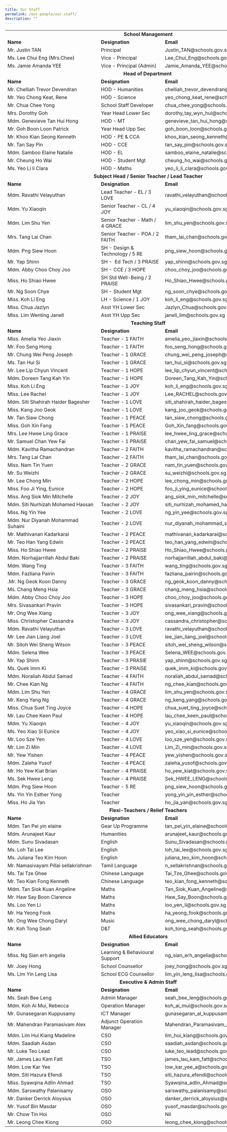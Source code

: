 ```yaml
---
title: Our Staff
permalink: /our-people/our-staff/
description: ""
---
```

<table width="811" class="iveo_table ives_tab_simple2 ive_eobj_left" style="width: 944px;">
 <colgroup class=""><col width="286" class="">
 <col width="195" class="">
 <col width="330" class="">
 </colgroup>
<tbody class="">
<tr height="19" class="">
  
<td colspan="3" height="19" class="" width="811" style="text-align: center; width: 944px;"><b>School Management</b>
</td>
 
</tr>
 
<tr height="19" class="">
  
<td height="19" class=""><b>Name</b>
</td>
  
<td class=""><b>Designation</b>
</td>
  
<td class=""><b>Email</b>
</td>
 
</tr>
 
<tr height="19" class="">
  
<td height="19" class="">Mr. Justin
  TAN
</td>
  
<td class="">Principal
</td>
  
<td class="">Justin_TAN@schools.gov.sg
</td>
 
</tr>
 
<tr height="19" class="">
  
<td height="19" class="">Ms. Lee Chui
  Eng (Mrs.Chee)
</td>
  
<td class="">Vice - Principal
</td>
  
<td class="">Lee_Chui_Eng@schools.gov.sg
</td>
 
</tr>
 
<tr height="19" class="">
  
<td height="19" class="">Ms. Jamie
  Amanda YEE
</td>
  
<td class="">Vice - Principal
  (Admin)
</td>
  
<td class="">Jamie_Amanda_YEE@schools.gov.sg
</td>
 
</tr>
 
<tr height="19" class="">
  
<td colspan="3" height="19" class="" style="text-align: center;"><b>Head of
  Department&nbsp;</b>
</td>
 
</tr>
 
<tr height="19" class="">
  
<td height="19" class=""><b>Name</b>
</td>
  
<td class=""><b>Designation</b>
</td>
  
<td class=""><b>Email</b>
</td>
 
</tr>
 
<tr height="19" class="">
  
<td height="19" class="">Mr. Chelliah
  Trevor Devendran&nbsp;
</td>
  
<td class="">HOD - Humanities
</td>
  
<td class="">chelliah_trevor_devendran@schools.gov.sg
</td>
 
</tr>
 
<tr height="19" class="">
  
<td height="19" class="">Mr. Yeo
  Chong Keat, Rene
</td>
  
<td class="">HOD - Science
</td>
  
<td class="">yeo_chong_keat_rene@schools.gov.sg
</td>
 
</tr>
 
<tr height="19" class="">
  
<td height="19" class="">Mr. Chua Chee
  Yong&nbsp;
</td>
  
<td class="">School Staff Developer
</td>
  
<td class="">chua_chee_yong@schools.gov.sg
</td>
 
</tr>
 
<tr height="19" class="">
  
<td height="19" class="">Mrs. Dorothy
  Goh
</td>
  
<td class="">Year Head Lower Sec
</td>
  
<td class="">dorothy_tay_wyn_hui@schools.gov.sg
</td>
 
</tr>
 
<tr height="19" class="">
  
<td height="19" class="">Mdm.
  Genevieve Tan Hui Hong&nbsp;
</td>
  
<td class="">HOD - MT
</td>
  
<td class="">genevieve_tan_hui_hong@schools.gov.sg
</td>
 
</tr>
 
<tr height="19" class="">
  
<td height="19" class="">Mr. Goh Boon
  Loon Patrick
</td>
  
<td class="">Year Head Upp Sec
</td>
  
<td class="">goh_boon_loon@schools.gov.sg
</td>
 
</tr>
 
<tr height="19" class="">
  
<td height="19" class="">Mr. Khoo Kian
  Seong Kenneth&nbsp;
</td>
  
<td class="">HOD - PE &amp; CCA
</td>
  
<td class="">khoo_kian_seong_kenneth@schools.gov.sg
</td>
 
</tr>
 
<tr height="19" class="">
  
<td height="19" class="">Mr. Tan Say
  Pin
</td>
  
<td class="">HOD - CCE
</td>
  
<td class="">tan_say_pin@schools.gov.sg
</td>
 
</tr>
 
<tr height="19" class="">
  
<td height="19" class="">Mdm. Samboo
  Elaine Natalie&nbsp;
</td>
  
<td class="">HOD - EL
</td>
  
<td class="">samboo_elaine_natalie@schools.gov.sg
</td>
 
</tr>
 
<tr height="19" class="">
  
<td height="19" class="">Mr. Cheung Ho
  Wai
</td>
  
<td class="">HOD - Student Mgt
</td>
  
<td class="">cheung_ho_wai@schools.gov.sg
</td>
 
</tr>
 
<tr height="19" class="">
  
<td height="19" class="">Ms. Yeo Li li
  Clara
</td>
  
<td class="">HOD - Maths
</td>
  
<td class="">yeo_li_li_clara@schools.gov.sg
</td>
 
</tr>
 
<tr height="19" class="">
  
<td colspan="3" height="19" class="" style="text-align: center;"><b>Subject Head /
  Senior Teacher / Lead Teacher</b>
</td>
 
</tr>
 
<tr height="19" class="">
  
<td height="19" class=""><b>Name</b>
</td>
  
<td class=""><b>Designation</b>
</td>
  
<td class=""><b>Email</b>
</td>
 
</tr>
 
<tr height="19" class="">
  
<td height="19" class="">Mdm. Ravathi
  Velayuthan&nbsp;
</td>
  
<td class="">Lead Teacher - EL / 3
  LOVE
</td>
  
<td class="">ravathi_velayuthan@schools.gov.sg
</td>
 
</tr>
 
<tr height="19" class="">
  
<td height="19" class="">Mdm. Yu
  Xiaoqin&nbsp;
</td>
  
<td class="">Senior Teacher - CL /
  4 JOY
</td>
  
<td class="">yu_xiaoqin@schools.gov.sg
</td>
 
</tr>
 
<tr height="19" class="">
  
<td height="19" class="">Mdm. Lim Shu
  Yen&nbsp;
</td>
  
<td class="">Senior Teacher - Math
  / 4 GRACE
</td>
  
<td class="">lim_shu_yen@schools.gov.sg
</td>
 
</tr>
 
<tr height="19" class="">
  
<td height="19" class="">Mrs. Tang Lai
  Chan&nbsp;
</td>
  
<td class="">Senior Teacher - POA
  / 2 FAITH
</td>
  
<td class="">tham_lai_chan@schools.gov.sg
</td>
 
</tr>
 
<tr height="19" class="">
  
<td height="19" class="">Mdm. Png Siew
  Hoon&nbsp;
</td>
  
<td class="">SH - Design &amp;
  Technology / 5 RE
</td>
  
<td class="">png_siew_hoon@schools.gov.sg
</td>
 
</tr>
 
<tr height="19" class="">
  
<td height="19" class="">Mr. Yap
  Shinn&nbsp;
</td>
  
<td class="">SH -&nbsp; Ed Tech / 3 PRAISE
</td>
  
<td class="">yap_shinn@schools.gov.sg
</td>
 
</tr>
 
<tr height="19" class="">
  
<td height="19" class="">Mdm. Abby
  Choo Choy Joo&nbsp;
</td>
  
<td class="">SH - CCE / 3 HOPE
</td>
  
<td class="">choo_choy_joo@schools.gov.sg
</td>
 
</tr>
 
<tr height="19" class="">
  
<td height="19" class="">Miss. Ho
  Shiao Hwee
</td>
  
<td class="">SH Std Well-Being / 2 PRAISE
</td>
  
<td class="">Ho_Shiao_Hwee@schools.gov.sg
</td>
 
</tr>
 
<tr height="19" class="">
  
<td height="19" class="">Mr. Ng Soon
  Chye&nbsp;
</td>
  
<td class="">SH - Student Mgt&nbsp;
</td>
  
<td class="">ng_soon_chye@schools.gov.sg
</td>
 
</tr>
 
<tr height="19" class="">
  
<td height="19" class="">Miss. Koh Li
  Eng
</td>
  
<td class="">LH - Science / 1 JOY
</td>
  
<td class="">koh_li_eng@schools.gov.sg
</td>
 
</tr>
 
<tr height="19" class="">
  
<td height="19" class="">Miss. Chua
  Jazlyn
</td>
  
<td class="">Asst YH Lower Sec
</td>
  
<td class="">Jazlyn_Chua@schools.gov.sg
</td>
 
</tr>
 
<tr height="19" class="">
  
<td height="19" class="">Miss. Lim
  Wenting Janell
</td>
  
<td class="">Asst YH Upp Sec
</td>
  
<td class="">janell_lim@schools.gov.sg
</td>
 
</tr>
 
<tr height="19" class="">
  
<td colspan="3" height="19" class="" style="text-align: center;"><b>Teaching Staff</b>
</td>
 
</tr>
 
<tr height="19" class="">
  
<td height="19" class=""><b>Name</b>
</td>
  
<td class=""><b>Designation</b>
</td>
  
<td class=""><b>Email</b>
</td>
 
</tr>
 
<tr height="19" class="">
  
<td height="19" class="">Miss. Amelia
  Yeo Jiaxin&nbsp;
</td>
  
<td class="">Teacher - 1 FAITH
</td>
  
<td class="">amelia_yeo_jiaxin@schools.gov.sg
</td>
 
</tr>
 
<tr height="19" class="">
  
<td height="19" class="">Mr. Foo Seng
  Hong&nbsp;
</td>
  
<td class="">Teacher - 1 FAITH
</td>
  
<td class="">foo_seng_hong@schools.gov.sg
</td>
 
</tr>
 
<tr height="19" class="">
  
<td height="19" class="">Mr. Chung Wei
  Peng Joseph&nbsp;
</td>
  
<td class="">Teacher - 1 GRACE
</td>
  
<td class="">chung_wei_peng_joseph@schools.gov.sg
</td>
 
</tr>
 
<tr height="19" class="">
  
<td height="19" class="">Ms. Tan Hui
  Si
</td>
  
<td class="">Teacher - 1 GRACE
</td>
  
<td class="">tan_hui_si@schools.gov.sg
</td>
 
</tr>
 
<tr height="19" class="">
  
<td height="19" class="">Mr. Lee Lip
  Chyun Vincent&nbsp;
</td>
  
<td class="">Teacher - 1 HOPE
</td>
  
<td class="">lee_lip_chyun_vincent@schools.gov.sg
</td>
 
</tr>
 
<tr height="19" class="">
  
<td height="19" class="">Mdm. Doreen
  Tang Kah Yin&nbsp;
</td>
  
<td class="">Teacher - 1 HOPE
</td>
  
<td class="">Doreen_Tang_Kah_Yin@schools.gov.sg
</td>
 
</tr>
 
<tr height="19" class="">
  
<td height="19" class="">Miss. Koh Li
  Eng
</td>
  
<td class="">Teacher - 1 JOY
</td>
  
<td class="">koh_li_eng@schools.gov.sg
</td>
 
</tr>
 
<tr height="19" class="">
  
<td height="19" class="">Miss. Lee
  Rachel&nbsp;
</td>
  
<td class="">Teacher - 1 JOY
</td>
  
<td class="">Lee_RACHEL@schools.gov.sg
</td>
 
</tr>
 
<tr height="19" class="">
  
<td height="19" class="">Mdm. Siti
  Shahirah Haider Bagesher&nbsp;
</td>
  
<td class="">Teacher - 1 LOVE
</td>
  
<td class="">siti_shahirah_haider_bagesher@schools.gov.sg
</td>
 
</tr>
 
<tr height="19" class="">
  
<td height="19" class="">Miss. Kang
  Joo Geok&nbsp;
</td>
  
<td class="">Teacher - 1 LOVE
</td>
  
<td class="">kang_joo_geok@schools.gov.sg
</td>
 
</tr>
 
<tr height="19" class="">
  
<td height="19" class="">Mr. Tan Siaw
  Chong&nbsp;
</td>
  
<td class="">Teacher - 1 PEACE
</td>
  
<td class="">tan_siaw_chong@schools.gov.sg
</td>
 
</tr>
 
<tr height="19" class="">
  
<td height="19" class="">Miss. Goh Xin
  Fang
</td>
  
<td class="">Teacher - 1 PEACE
</td>
  
<td class="">Goh_Xin_fang@schools.gov.sg
</td>
 
</tr>
 
<tr height="19" class="">
  
<td height="19" class="">Mrs. Lee Hwee
  Ling Grace&nbsp;
</td>
  
<td class="">Teacher - 1 PRAISE
</td>
  
<td class="">lee_hwee_ling_grace@schools.gov.sg
</td>
 
</tr>
 
<tr height="19" class="">
  
<td height="19" class="">Mr. Samuel
  Chan Yew Fai
</td>
  
<td class="">Teacher - 1 PRAISE
</td>
  
<td class="">chan_yew_fai_samuel@schools.gov.sg
</td>
 
</tr>
 
<tr height="19" class="">
  
<td height="19" class="">Mdm. Kavitha
  Ramachandran&nbsp;
</td>
  
<td class="">Teacher - 2 FAITH
</td>
  
<td class="">kavitha_ramachandran@schools.gov.sg
</td>
 
</tr>
 
<tr height="19" class="">
  
<td height="19" class="">Mrs. Tang Lai
  Chan&nbsp;
</td>
  
<td class="">Teacher - 2 FAITH
</td>
  
<td class="">tham_lai_chan@schools.gov.sg
</td>
 
</tr>
 
<tr height="19" class="">
  
<td height="19" class="">Miss. Nam Tin
  Yuen&nbsp;
</td>
  
<td class="">Teacher - 2 GRACE
</td>
  
<td class="">nam_tin_yuen@schools.gov.sg
</td>
 
</tr>
 
<tr height="19" class="">
  
<td height="19" class="">Mr. Su
  Weizhi&nbsp;
</td>
  
<td class="">Teacher - 2 GRACE
</td>
  
<td class="">su_weizhi@schools.gov.sg
</td>
 
</tr>
 
<tr height="19" class="">
  
<td height="19" class="">Mr. Lee Chong
  Min&nbsp;
</td>
  
<td class="">Teacher - 2 HOPE
</td>
  
<td class="">lee_chong_min@schools.gov.sg
</td>
 
</tr>
 
<tr height="19" class="">
  
<td height="19" class="">Miss. Foo Ji
  Ying, Eunice
</td>
  
<td class="">Teacher - 2 HOPE
</td>
  
<td class="">foo_ji_ying_eunice@schools.gov.sg
</td>
 
</tr>
 
<tr height="19" class="">
  
<td height="19" class="">Miss. Ang
  Siok Min Mitchelle&nbsp;
</td>
  
<td class="">Teacher - 2 JOY
</td>
  
<td class="">ang_siok_min_mitchelle@schools.gov.sg
</td>
 
</tr>
 
<tr height="19" class="">
  
<td height="19" class="">Mdm. Siti
  Nurhizah Mohamed Hassan&nbsp;
</td>
  
<td class="">Teacher - 2 JOY
</td>
  
<td class="">siti_nurhizah_mohamed_hassan@schools.gov.sg
</td>
 
</tr>
 
<tr height="19" class="">
  
<td height="19" class="">Miss. Ng Yin
  Yee&nbsp;
</td>
  
<td class="">Teacher - 2 LOVE
</td>
  
<td class="">ng_yin_yee@schools.gov.sg
</td>
 
</tr>
 
<tr height="19" class="">
  
<td height="19" class="">Mdm. Nur
  Diyanah Mohammad Suhaini&nbsp;
</td>
  
<td class="">Teacher - 2 LOVE
</td>
  
<td class="">nur_diyanah_mohammad_suhai@schools.gov.sg
</td>
 
</tr>
 
<tr height="19" class="">
  
<td height="19" class="">Mr.
  Mathivanan Kadarkarai&nbsp;
</td>
  
<td class="">Teacher - 2 PEACE
</td>
  
<td class="">mathivanan_kadarkarai@schools.gov.sg
</td>
 
</tr>
 
<tr height="19" class="">
  
<td height="19" class="">Mr. Teo Han
  Yang Edwin&nbsp;
</td>
  
<td class="">Teacher - 2 PEACE
</td>
  
<td class="">teo_han_yang_edwin@schools.gov.sg
</td>
 
</tr>
 
<tr height="19" class="">
  
<td height="19" class="">Miss. Ho
  Shiao Hwee
</td>
  
<td class="">Teacher - 2 PRAISE
</td>
  
<td class="">Ho_Shiao_Hwee@schools.gov.sg
</td>
 
</tr>
 
<tr height="19" class="">
  
<td height="19" class="">Mdm.
  Norhajjarrillah Abdul Baki&nbsp;
</td>
  
<td class="">Teacher - 2 PRAISE
</td>
  
<td class="">norhajjarrillah_abdul_baki@schools.gov.sg
</td>
 
</tr>
 
<tr height="19" class="">
  
<td height="19" class="">Mdm. Wang
  Ting&nbsp;
</td>
  
<td class="">Teacher - 3 FAITH
</td>
  
<td class="">wang_ting@schools.gov.sg
</td>
 
</tr>
 
<tr height="19" class="">
  
<td height="19" class="">Mdm. Fazliana
  Pairin&nbsp;
</td>
  
<td class="">Teacher - 3 FAITH
</td>
  
<td class="">fazliana_pairin@schools.gov.sg
</td>
 
</tr>
 
<tr height="19" class="">
  
<td height="19" class="">.Mr. Ng Geok
  Koon Danny&nbsp;
</td>
  
<td class="">Teacher - 3 GRACE
</td>
  
<td class="">ng_geok_koon_danny@schools.gov.sg
</td>
 
</tr>
 
<tr height="19" class="">
  
<td height="19" class="">Ms. Chang
  Meng Hsia&nbsp;
</td>
  
<td class="">Teacher - 3 GRACE
</td>
  
<td class="">chang_meng_hsia@schools.gov.sg
</td>
 
</tr>
 
<tr height="19" class="">
  
<td height="19" class="">Mdm. Abby
  Choo Choy Joo&nbsp;
</td>
  
<td class="">Teacher - 3 HOPE
</td>
  
<td class="">choo_choy_joo@schools.gov.sg
</td>
 
</tr>
 
<tr height="19" class="">
  
<td height="19" class="">Mrs.
  Sivasankari Pravin&nbsp;
</td>
  
<td class="">Teacher - 3 HOPE
</td>
  
<td class="">sivasankari_pravin@schools.gov.sg
</td>
 
</tr>
 
<tr height="19" class="">
  
<td height="19" class="">Mr. Ong Wee
  Xiang&nbsp;
</td>
  
<td class="">Teacher - 3 JOY
</td>
  
<td class="">ong_wee_xiang@schools.gov.sg
</td>
 
</tr>
 
<tr height="19" class="">
  
<td height="19" class="">Miss.
  Christopher Cassandra&nbsp;
</td>
  
<td class="">Teacher - 3 JOY
</td>
  
<td class="">cassandra_christopher@schools.gov.sg
</td>
 
</tr>
 
<tr height="19" class="">
  
<td height="19" class="">Mdm. Ravathi
  Velayuthan&nbsp;
</td>
  
<td class="">Teacher - 3 LOVE
</td>
  
<td class="">ravathi_velayuthan@schools.gov.sg
</td>
 
</tr>
 
<tr height="19" class="">
  
<td height="19" class="">Mr. Lee Jian
  Liang Joel&nbsp;
</td>
  
<td class="">Teacher - 3 LOVE
</td>
  
<td class="">lee_jian_liang_joel@schools.gov.sg
</td>
 
</tr>
 
<tr height="19" class="">
  
<td height="19" class="">Mr. Sitoh Wei
  Sheng Wilson&nbsp;
</td>
  
<td class="">Teacher - 3 PEACE
</td>
  
<td class="">sitoh_wei_sheng_wilson@schools.gov.sg
</td>
 
</tr>
 
<tr height="19" class="">
  
<td height="19" class="">Mdm. Selena
  Wee&nbsp;
</td>
  
<td class="">Teacher - 3 PEACE
</td>
  
<td class="">Selena_WEE@schools.gov.sg
</td>
 
</tr>
 
<tr height="19" class="">
  
<td height="19" class="">Mr. Yap
  Shinn&nbsp;
</td>
  
<td class="">Teacher - 3 PRASIE
</td>
  
<td class="">yap_shinn@schools.gov.sg
</td>
 
</tr>
 
<tr height="19" class="">
  
<td height="19" class="">Ms. Quek Imm
  Ki&nbsp;
</td>
  
<td class="">Teacher - 3 PRAISE
</td>
  
<td class="">quek_imm_ki@schools.gov.sg
</td>
 
</tr>
 
<tr height="19" class="">
  
<td height="19" class="">Mdm. Noraliah
  Abdul Samad&nbsp;
</td>
  
<td class="">Teacher - 4 FAITH
</td>
  
<td class="">noraliah_abdul_samad@schools.gov.sg
</td>
 
</tr>
 
<tr height="19" class="">
  
<td height="19" class="">Mr. Chee Kian
  Ng&nbsp;
</td>
  
<td class="">Teacher - 4 FAITH
</td>
  
<td class="">ng_chee_kian@schools.gov.sg
</td>
 
</tr>
 
<tr height="19" class="">
  
<td height="19" class="">Mdm. Lim Shu
  Yen&nbsp;
</td>
  
<td class="">Teacher - 4 GRACE
</td>
  
<td class="">lim_shu_yen@schools.gov.sg
</td>
 
</tr>
 
<tr height="19" class="">
  
<td height="19" class="">Mr. Keng Yang
  Ng&nbsp;
</td>
  
<td class="">Teacher - 4 GRACE
</td>
  
<td class="">ng_keng_yang@schools.gov.sg
</td>
 
</tr>
 
<tr height="19" class="">
  
<td height="19" class="">Miss. Chua
  Suet Ting Joyce&nbsp;
</td>
  
<td class="">Teacher - 4 HOPE
</td>
  
<td class="">chua_suet_ting_joyce@schools.gov.sg
</td>
 
</tr>
 
<tr height="19" class="">
  
<td height="19" class="">Mr. Lau Chee
  Keen Paul&nbsp;
</td>
  
<td class="">Teacher - 4 HOPE
</td>
  
<td class="">lau_chee_keen_paul@schools.gov.sg
</td>
 
</tr>
 
<tr height="19" class="">
  
<td height="19" class="">Mdm. Yu
  Xiaoqin&nbsp;
</td>
  
<td class="">Teacher - 4 JOY
</td>
  
<td class="">yu_xiaoqin@schools.gov.sg
</td>
 
</tr>
 
<tr height="19" class="">
  
<td height="19" class="">Ms. Yeo Xiao
  Si Eunice&nbsp;
</td>
  
<td class="">Teacher - 4 JOY
</td>
  
<td class="">yeo_xiao_si_eunice@schools.gov.sg
</td>
 
</tr>
 
<tr height="19" class="">
  
<td height="19" class="">Mr. Loo Sze
  Yen&nbsp;
</td>
  
<td class="">Teacher - 4 LOVE
</td>
  
<td class="">loo_sze_yen@schools.gov.sg
</td>
 
</tr>
 
<tr height="19" class="">
  
<td height="19" class="">Mr. Lim Zi
  Min&nbsp;
</td>
  
<td class="">Teacher - 4 LOVE
</td>
  
<td class="">Lim_Zi_min@schools.gov.sg
</td>
 
</tr>
 
<tr height="19" class="">
  
<td height="19" class="">Mr. Yew
  Yishen&nbsp;
</td>
  
<td class="">Teacher - 4 PEACE
</td>
  
<td class="">yew_yishen@schools.gov.sg
</td>
 
</tr>
 
<tr height="19" class="">
  
<td height="19" class="">Mdm. Zaleha
  Yusof&nbsp;
</td>
  
<td class="">Teacher - 4 PEACE
</td>
  
<td class="">zaleha_yusof@schools.gov.sg
</td>
 
</tr>
 
<tr height="19" class="">
  
<td height="19" class="">Mr. Ho Yew
  Kiat Brian&nbsp;
</td>
  
<td class="">Teacher - 4 PRAISE
</td>
  
<td class="">ho_yew_kiat@schools.gov.sg
</td>
 
</tr>
 
<tr height="19" class="">
  
<td height="19" class="">Ms. Sek Hwee
  Leng&nbsp;
</td>
  
<td class="">Teacher - 4 PRAISE
</td>
  
<td class="">Sek_HWEE_LENG@schools.gov.sg
</td>
 
</tr>
 
<tr height="19" class="">
  
<td height="19" class="">Mdm. Png Siew
  Hoon&nbsp;
</td>
  
<td class="">Teacher - 5 RE
</td>
  
<td class="">png_siew_hoon@schools.gov.sg
</td>
 
</tr>
 
<tr height="19" class="">
  
<td height="19" class="">Ms. Yin Yin
  Esther Yong&nbsp;
</td>
  
<td class="">Teacher 
</td>
  
<td class="">yong_yin_yin_esther@schools.gov.sg
</td>
 
</tr>
 
<tr height="19" class="">
  
<td height="19" class="">Miss. Ho Jia
  Yan
</td>
  
<td class="">Teacher
</td>
  
<td class="">ho_jia_yan@schools.gov.sg
</td>
 
</tr>
 
<tr height="19" class="">
  
<td colspan="3" height="19" class="" style="text-align: center;"><b>Flexi-Teachers /
  Relief Teachers</b>
</td>
 
</tr>
 
<tr height="19" class="">
  
<td height="19" class=""><b>Name</b>
</td>
  
<td class=""><b>Designation</b>
</td>
  
<td class=""><b>Email</b>
</td>
 
</tr>
 
<tr height="19" class="">
  
<td height="19" class="">Mdm. Tan Pei
  yin elaine
</td>
  
<td class="">Gear Up Programme
</td>
  
<td class="">tan_pei_yin_elaine@schools.gov.sg
</td>
 
</tr>
 <tr height="19" class="">
  
<td height="19" class="">Mdm.
  Arunajeet Kaur
</td>
  
<td class="">Humanities
</td>
  
<td class="">arunajeet_kaur@schools.gov.sg
</td>
 
</tr>
<tr height="19" class="">
  
<td height="19" class="">Mdm. Sunu
  Sivadasan&nbsp;
</td>
  
<td class="">English
</td>
  
<td class="">Sunu_Sivadasan@schools.gov.sg
</td>
 
</tr>
 
<tr height="19" class="">
  
<td height="19" class="">Ms. Loh Tai
  Lee
</td>
  
<td class="">English
</td>
  
<td class="">loh_tai_lee@schools.gov.sg
</td>
 
</tr>
 
<tr height="19" class="">
  
<td height="19" class="">Ms. Juliana
  Teo Kim Hoon
</td>
  
<td class="">English
</td>
  
<td class="">juliana_teo_kim_hoon@schools.gov.sg
</td>
 
</tr>
 
<tr height="19" class="">
  
<td height="19" class="">Mr.
  Namasivayam Pillai sellakrishnan
</td>
  
<td class="">Tamil Language
</td>
  
<td class="">n_sellakrishnan@schools.gov.sg
</td>
 
</tr>
 
<tr height="19" class="">
  
<td height="19" class="">Ms. Tai Tze
  Ghee&nbsp;
</td>
  
<td class="">Chinese Language
</td>
  
<td class="">Tai_Tze_Ghee@schools.gov.sg
</td>
 
</tr>
 
<tr height="19" class="">
  
<td height="19" class="">Mr. Teo Kian
  Fong Kenneth
</td>
  
<td class="">Chinese Language
</td>
  
<td class="">teo_kian_fong_kenneth@schools.gov.sg
</td>
 
</tr>
 
<tr height="19" class="">
  
<td height="19" class="">Mdm. Tan Siok
  Kuan Angeline&nbsp;
</td>
  
<td class="">Maths
</td>
  
<td class="">Tan_Siok_Kuan_Angeline@schools.gov.sg
</td>
 
</tr>
 
<tr height="19" class="">
  
<td height="19" class="">Mr. Haw Say
  Boon Clarence
</td>
  
<td class="">Maths
</td>
  
<td class="">Haw_Say_Boon@schools.gov.sg
</td>
 
</tr>
 
<tr height="19" class="">
  
<td height="19" class="">Ms. Loo Yen
  Li
</td>
  
<td class="">Maths
</td>
  
<td class="">loo_yen_li@schools.gov.sg
</td>
 
</tr>
 
<tr height="19" class="">
  
<td height="19" class="">Mr. Ha Yeong
  Fook
</td>
  
<td class="">Maths
</td>
  
<td class="">ha_yeong_fook@schools.gov.sg
</td>
 
</tr>
 
<tr height="19" class="">
  
<td height="19" class="">Mr. Ong Wee
  Chong Daryl
</td>
  
<td class="">Music
</td>
  
<td class="">ong_wee_chong_daryl@schools.gov.sg
</td>
 
</tr>
 

 
<tr height="19" class="">
  
<td height="19" class="">Mr. Koh Tong
  Seah
</td>
  
<td class="">D&amp;T
</td>
  
<td class="">koh_tong_seah@schools.gov.sg
</td>
 
</tr>
 
<tr height="19" class="">
  
<td colspan="3" height="19" class="" style="text-align: center;"><b>Allied Educators</b>
</td>
 
</tr>
 
<tr height="19" class="">
  
<td height="19" class=""><b>Name</b>
</td>
  
<td class=""><b>Designation</b>
</td>
  
<td class=""><b>Email</b>
</td>
 
</tr>
 
<tr height="19" class="">
  
<td height="19" class="">Miss. Ng Sian
  erh angelia
</td>
  
<td class="">Learning &amp;
  Behavioural Support
</td>
  
<td class="">ng_sian_erh_angelia@schools.gov.sg
</td>
 
</tr>
 
<tr height="19" class="">
  
<td height="19" class="">Mr. Joey Hong
</td>
  
<td class="">School Counsellor
</td>
  
<td class="">joey_hong@schools.gov.sg
</td>
 
</tr>
 <tr height="19" class="">
  
<td height="19" class="">Ms. Lim Yin Leng Lisa
</td>
  
<td class="">School ECG Counsellor
</td>
  
<td class="">lim_yin_leng_lisa@schools.gov.sg
</td>
 
</tr>
<tr height="19" class="">
  
<td colspan="3" height="19" class="" style="text-align: center;"><b>Executive &amp;
  Admin Staff</b>
</td>
 
</tr>
 
<tr height="19" class="">
  
<td height="19" class=""><b>Name</b>
</td>
  
<td class=""><b>Designation</b>
</td>
  
<td class=""><b>Email</b>
</td>
 
</tr>
 

 
<tr height="19" class="">
  
<td height="19" class="">Ms. Seah Bee
  Leng
</td>
  
<td class="">Admin Manager
</td>
  
<td class="">seah_bee_leng@schools.gov.sg
</td>
 
</tr>
 
<tr height="19" class="">
  
<td height="19" class="">Mdm. Koh Ai
  Mui, Rebecca&nbsp;
</td>
  
<td class="">Operation Manager
</td>
  
<td class="">koh_ai_mui@schools.gov.sg
</td>
 
</tr>
 
<tr height="19" class="">
  
<td height="19" class="">Mr.
  Gunasegaran Kuppusamy
</td>
  
<td class="">ICT Manager
</td>
  
<td class="">gunasegaran_al_kuppusamy@schools.gov.sg
</td>
 
</tr>
 
<tr height="19" class="">
  
<td height="19" class="">Mr. Mahendran
  Paramasivam Alex
</td>
  
<td class="">Adjunct Operation
  Manager
</td>
  
<td class="">Mahendran_Paramasivam_alex@schools.gov.sg
</td>
 
</tr>
 
<tr height="19" class="">
  
<td height="19" class="">Mdm. Lim Hui
  Kiang Madeline
</td>
  
<td class="">CSO
</td>
  
<td class="">lim_hui_kiang@schools.gov.sg
</td>
 
</tr>
 
<tr height="19" class="">
  
<td height="19" class="">Mdm. Saadiah
  Asdan&nbsp;
</td>
  
<td class="">CSO
</td>
  
<td class="">saadiah_asdan@schools.gov.sg
</td>
 
</tr>
 
<tr height="19" class="">
  
<td height="19" class="">Mr. Luke Teo
  Lead
</td>
  
<td class="">CSO
</td>
  
<td class="">luke_teo_lead@schools.gov.sg
</td>
 
</tr>
 
<tr height="19" class="">
  
<td height="19" class="">Mr. James Lau
  Kam Fatt&nbsp;
</td>
  
<td class="">TSO
</td>
  
<td class="">james_lau_kam_fatt@schools.gov.sg
</td>
 
</tr>
 

 
<tr height="19" class="">
  
<td height="19" class="">Mdm. Low Kar
  Yee
</td>
  
<td class="">TSO
</td>
  
<td class="">low_kar_yee_a@schools.gov.sg
</td>
 
</tr>
 
<tr height="19" class="">
  
<td height="19" class="">Mdm. Siti
  Hazura Efendi&nbsp;
</td>
  
<td class="">TSO
</td>
  
<td class="">siti_hazura_efendi@schools.gov.sg
</td>
 
</tr>
 
<tr height="19" class="">
  
<td height="19" class="">Miss.
  Syawqina Adlin Ahmad&nbsp;
</td>
  
<td class="">TSO
</td>
  
<td class="">Syawqina_adlin_Ahmad@schools.gov.sg
</td>
 
</tr>
 
<tr height="19" class="">
  
<td height="19" class="">Mdm.
  Sarswathy Palanisamy&nbsp;
</td>
  
<td class="">OSO
</td>
  
<td class="">sarswathy_palanisamy@schools.gov.sg
</td>
 
</tr>
 
<tr height="19" class="">
  
<td height="19" class="">Mr. Danker
  Derrick Aloysius
</td>
  
<td class="">OSO
</td>
  
<td class="">danker_derrick_aloysius@schools.gov.sg
</td>
 
</tr>
 
<tr height="19" class="">
  
<td height="19" class="">Mr. Yusof Bin
  Masdar
</td>
  
<td class="">OSO
</td>
  
<td class="">yusof_masdar@schools.gov.sg
</td>
 
</tr>
 
<tr height="19" class="">
  
<td height="19" class="">Mr. Chow Tin
  Hoi
</td>
  
<td class="">OSO
</td>
  
<td class="">Nil
</td>
 
</tr>
 
<tr height="19" class="">
  
<td height="19" class="">Mr. Leong
  Chee Kiong
</td>
  
<td class="">OSO
</td>
  
<td class="">leong_chee_kiong@schools.gov.sg
</td>
</tr>
</tbody>
</table>
<div>
</div>
<div>
<div class="">
</div>
</div>